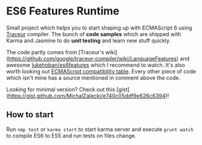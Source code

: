 # ES6 Features Runtime

Small project which helps you to start shaping up with ECMAScript 6 using
[Traceur](https://github.com/google/traceur-compiler) compiler. The bunch of
**code samples** which are shipped with Karma and Jasmine to do
**unit testing** and learn new stuff quickly.

The code partly comes from [Traceur's wiki]
(https://github.com/google/traceur-compiler/wiki/LanguageFeatures)
and awesome [lukehoban/es6features](https://github.com/lukehoban/es6features)
which I recommend to watch. It's also worth looking out [ECMAScript
compatibility table](http://kangax.github.io/compat-table/es6/).
Every other piece of code which isn't mine has a source mentioned in comment
above the code.

Looking for minimal version? Check out this [gist]
(https://gist.github.com/MichalZalecki/e740c05ddf9e626c6394)!

## How to start

Run ``nmp test`` or ``karma start`` to start karma server and execute ``grunt
 watch`` to compile ES6 to ES5 and run tests on files change.
